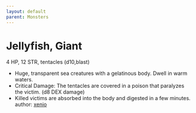 ```yaml
---
layout: default
parent: Monsters
---
```

# Jellyfish, Giant
4 HP, 12 STR, tentacles (d10,blast)
- Huge, transparent sea creatures with a gelatinous body. Dwell in warm waters.
- Critical Damage: The tentacles are covered in a poison that paralyzes the victim. (d8 DEX damage)
- Killed victims are absorbed into the body and digested in a few minutes.
author: [xenio](https://xenioinabottle.blogspot.com)
